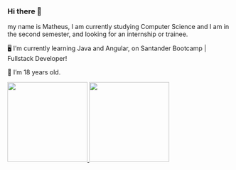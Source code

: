 ### Hi there 👋

my name is Matheus, I am currently studying Computer Science and I am in the second semester, and looking for an internship or trainee.

🖥️ I’m currently learning Java and Angular, on Santander Bootcamp | Fullstack Developer!

🎂 I’m 18 years old.

<div>
  <a href="https://github.com/matheusFDC">
  <img height="180em" src="https://github-readme-stats.vercel.app/api?username=matheusFDC&show_icons=true&theme=dark&include_all_commits=true&count_private=true"/>
  <img height="180em" src="https://github-readme-stats.vercel.app/api/top-langs/?username=matheusFDC&layout=compact&langs_count=7&theme=dark"/>
</div>


